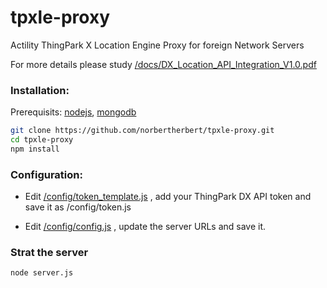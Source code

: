 # tpxle-proxy
Actility ThingPark X Location Engine Proxy for foreign Network Servers

For more details please study 
[/docs/DX_Location_API_Integration_V1.0.pdf](https://github.com/norbertherbert/tpxle-proxy/blob/master/docs/DX_Location_API_Integration_v1.0.pdf)

### Installation:
Prerequisits: 
[nodejs](https://nodejs.org/), 
[mongodb](https://docs.mongodb.com/manual/installation/)
```bash
git clone https://github.com/norbertherbert/tpxle-proxy.git
cd tpxle-proxy
npm install
```
### Configuration:
* Edit 
[/config/token_template.js](https://github.com/norbertherbert/tpxle-proxy/blob/master/config/token_template.js)
, add your ThingPark DX API token and save it as /config/token.js 

* Edit
[/config/config.js](https://github.com/norbertherbert/tpxle-proxy/blob/master/config/config.js)
, update the server URLs and save it.

### Strat the server
```bash
node server.js
```
